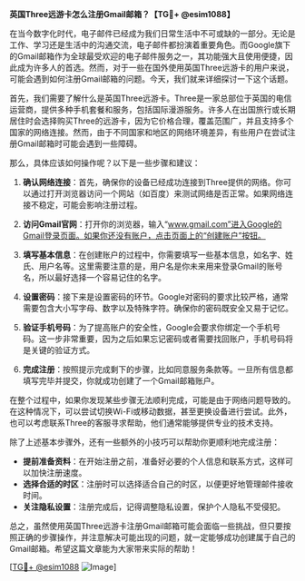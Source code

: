 **英国Three远游卡怎么注册Gmail邮箱？【TG💪+ @esim1088】**

在当今数字化时代，电子邮件已经成为我们日常生活中不可或缺的一部分。无论是工作、学习还是生活中的沟通交流，电子邮件都扮演着重要角色。而Google旗下的Gmail邮箱作为全球最受欢迎的电子邮件服务之一，其功能强大且使用便捷，因此成为许多人的首选。然而，对于一些在国外使用英国Three远游卡的用户来说，可能会遇到如何注册Gmail邮箱的问题。今天，我们就来详细探讨一下这个话题。

首先，我们需要了解什么是英国Three远游卡。Three是一家总部位于英国的电信运营商，提供多种手机套餐和服务，包括国际漫游服务。许多人在出国旅行或长期居住时会选择购买Three的远游卡，因为它价格合理，覆盖范围广，并且支持多个国家的网络连接。然而，由于不同国家和地区的网络环境差异，有些用户在尝试注册Gmail邮箱时可能会遇到一些障碍。

那么，具体应该如何操作呢？以下是一些步骤和建议：

1. **确认网络连接**：首先，确保你的设备已经成功连接到Three提供的网络。你可以通过打开浏览器访问一个网站（如百度）来测试网络是否正常。如果网络连接不稳定，可能会影响注册过程。

2. **访问Gmail官网**：打开你的浏览器，输入“www.gmail.com”进入Google的Gmail登录页面。如果你还没有账户，点击页面上的“创建账户”按钮。

3. **填写基本信息**：在创建账户的过程中，你需要填写一些基本信息，如名字、姓氏、用户名等。这里需要注意的是，用户名是你未来用来登录Gmail的账号名，所以最好选择一个容易记住的名字。

4. **设置密码**：接下来是设置密码的环节。Google对密码的要求比较严格，通常需要包含大小写字母、数字以及特殊字符。确保你的密码既安全又易于记忆。

5. **验证手机号码**：为了提高账户的安全性，Google会要求你绑定一个手机号码。这一步非常重要，因为之后如果忘记密码或者需要找回账户，手机号码将是关键的验证方式。

6. **完成注册**：按照提示完成剩下的步骤，比如同意服务条款等。一旦所有信息都填写完毕并提交，你就成功创建了一个Gmail邮箱账户。

在整个过程中，如果你发现某些步骤无法顺利完成，可能是由于网络问题导致的。在这种情况下，可以尝试切换Wi-Fi或移动数据，甚至更换设备进行尝试。此外，也可以考虑联系Three的客服寻求帮助，他们通常能够提供专业的技术支持。

除了上述基本步骤外，还有一些额外的小技巧可以帮助你更顺利地完成注册：

- **提前准备资料**：在开始注册之前，准备好必要的个人信息和联系方式，这样可以加快注册速度。
- **选择合适的时区**：注册时可以选择适合自己的时区，以便更好地管理邮件接收时间。
- **关注隐私设置**：注册完成后，记得调整隐私设置，保护个人隐私不受侵犯。

总之，虽然使用英国Three远游卡注册Gmail邮箱可能会面临一些挑战，但只要按照正确的步骤操作，并注意解决可能出现的问题，就一定能够成功创建属于自己的Gmail邮箱。希望这篇文章能为大家带来实际的帮助！

[[TG💪+ @esim1088](https://t.me/s/esim1088) ![Image](https://i.postimg.cc/4NQfJmqS/Snipaste-2025-05-13-00-14-12.png)]